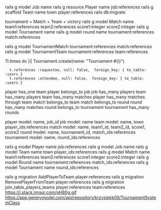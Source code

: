 rails g model Job name
rails g resource Player name job:references
rails g scaffold Team name town player:references
rails db:migrate

tournament = Match + Team + victory
rails g model Match name team1:references team2:references score1:integer score2:integer
rails g model Tournament name
rails g model round name tournament:references match:references



rails g model TournamentMatch tournament:references match:references
rails g model TournamentTeam tournament:references team:references

11.times do |i|
    Tournament.create(name: "Tournament #{i}")


      t.references :requestee, null: false,  foreign_key: { to_table: :users }
      t.references :attendee, null: false,  foreign_key: { to_table: :users }


player has_one team
player belongs_to job
job has_many players
team has_many players
team has_many matches
player has_many matches through team
match belongs_to team
match belongs_to round
round has_many matches
round belongs_to tournament
tournament has_many rounds

player model: name, job_id
job model: name
team model: name, town player_ids:references
match model: name, team1_id, team2_id, score1, score2
round model: name, tournament_id, match_ids:references
tournament model: name, round_ids:references

rails g model Player name job:references
rails g model Job name
rails g model Team name town player_ids:references
rails g model Match name team1:references team2:references score1:integer score2:integer
rails g model Round name tournament:references match_ids:references
rails g model Tournament name round_ids:references

rails g migration AddPlayerToTeam player:references
rails g migration RemovePlayerFromTeam player:references
rails g migration join_table_players_teams player:references team:references
https://i.stack.imgur.com/gH80g.gif
https://app.genmymodel.com/api/repository/krzysiekk09/TournamentSystemClass